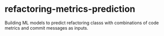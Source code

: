 # refactoring-metrics-prediction

Building ML models to predict refactoring classs with combinations of code metrics and commit messages as inputs. 
